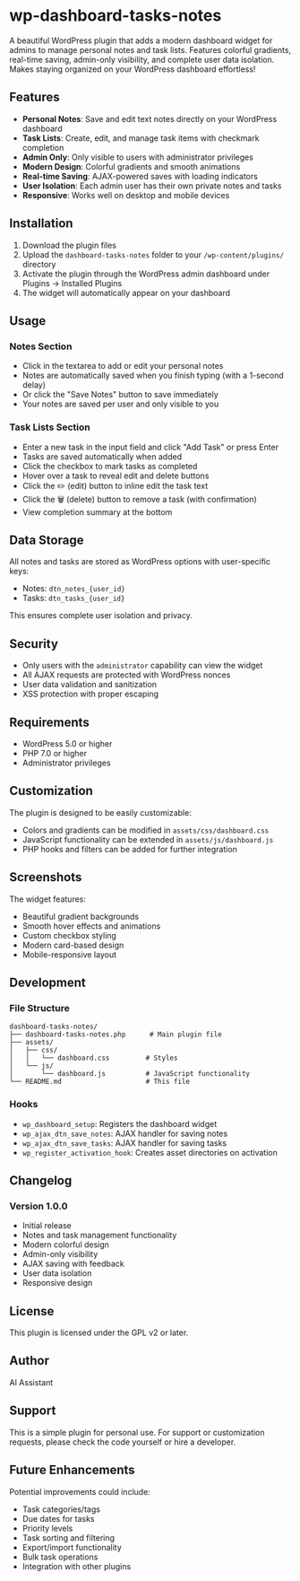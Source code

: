 # wp-dashboard-tasks-notes
A beautiful WordPress plugin that adds a modern dashboard widget for admins to manage personal notes and task lists. Features colorful gradients, real-time saving, admin-only visibility, and complete user data isolation. Makes staying organized on your WordPress dashboard effortless!

## Features

- **Personal Notes**: Save and edit text notes directly on your WordPress dashboard
- **Task Lists**: Create, edit, and manage task items with checkmark completion
- **Admin Only**: Only visible to users with administrator privileges
- **Modern Design**: Colorful gradients and smooth animations
- **Real-time Saving**: AJAX-powered saves with loading indicators
- **User Isolation**: Each admin user has their own private notes and tasks
- **Responsive**: Works well on desktop and mobile devices

## Installation

1. Download the plugin files
2. Upload the `dashboard-tasks-notes` folder to your `/wp-content/plugins/` directory
3. Activate the plugin through the WordPress admin dashboard under Plugins → Installed Plugins
4. The widget will automatically appear on your dashboard

## Usage

### Notes Section
- Click in the textarea to add or edit your personal notes
- Notes are automatically saved when you finish typing (with a 1-second delay)
- Or click the "Save Notes" button to save immediately
- Your notes are saved per user and only visible to you

### Task Lists Section
- Enter a new task in the input field and click "Add Task" or press Enter
- Tasks are saved automatically when added
- Click the checkbox to mark tasks as completed
- Hover over a task to reveal edit and delete buttons
- Click the ✏️ (edit) button to inline edit the task text
- Click the 🗑️ (delete) button to remove a task (with confirmation)
- View completion summary at the bottom

## Data Storage

All notes and tasks are stored as WordPress options with user-specific keys:
- Notes: `dtn_notes_{user_id}`
- Tasks: `dtn_tasks_{user_id}`

This ensures complete user isolation and privacy.

## Security

- Only users with the `administrator` capability can view the widget
- All AJAX requests are protected with WordPress nonces
- User data validation and sanitization
- XSS protection with proper escaping

## Requirements

- WordPress 5.0 or higher
- PHP 7.0 or higher
- Administrator privileges

## Customization

The plugin is designed to be easily customizable:
- Colors and gradients can be modified in `assets/css/dashboard.css`
- JavaScript functionality can be extended in `assets/js/dashboard.js`
- PHP hooks and filters can be added for further integration

## Screenshots

The widget features:
- Beautiful gradient backgrounds
- Smooth hover effects and animations
- Custom checkbox styling
- Modern card-based design
- Mobile-responsive layout

## Development

### File Structure
```
dashboard-tasks-notes/
├── dashboard-tasks-notes.php      # Main plugin file
├── assets/
│   ├── css/
│   │   └── dashboard.css         # Styles
│   └── js/
│       └── dashboard.js          # JavaScript functionality
└── README.md                     # This file
```

### Hooks
- `wp_dashboard_setup`: Registers the dashboard widget
- `wp_ajax_dtn_save_notes`: AJAX handler for saving notes
- `wp_ajax_dtn_save_tasks`: AJAX handler for saving tasks
- `wp_register_activation_hook`: Creates asset directories on activation

## Changelog

### Version 1.0.0
- Initial release
- Notes and task management functionality
- Modern colorful design
- Admin-only visibility
- AJAX saving with feedback
- User data isolation
- Responsive design

## License

This plugin is licensed under the GPL v2 or later.

## Author

AI Assistant

## Support

This is a simple plugin for personal use. For support or customization requests, please check the code yourself or hire a developer.

## Future Enhancements

Potential improvements could include:
- Task categories/tags
- Due dates for tasks
- Priority levels
- Task sorting and filtering
- Export/import functionality
- Bulk task operations
- Integration with other plugins
